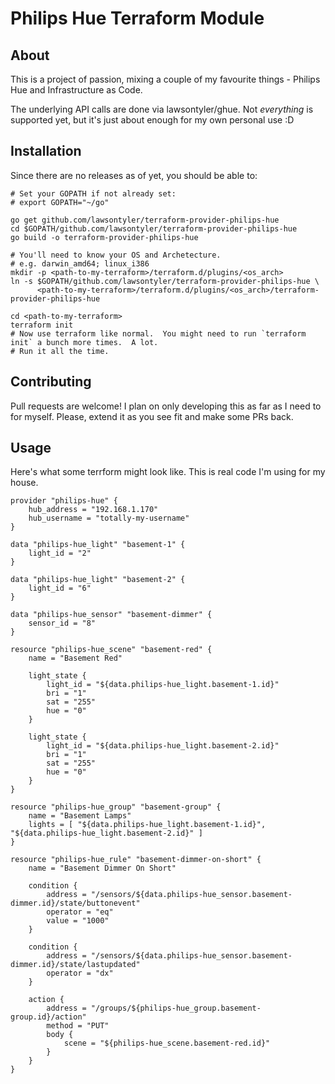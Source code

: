 # Philips Hue Terraform Module

## About 

This is a project of passion, mixing a couple of my favourite things - Philips Hue and Infrastructure as Code.

The underlying API calls are done via lawsontyler/ghue.  Not _everything_ is supported yet, but it's just about enough
for my own personal use :D

## Installation

Since there are no releases as of yet, you should be able to:

```
# Set your GOPATH if not already set:
# export GOPATH="~/go"

go get github.com/lawsontyler/terraform-provider-philips-hue
cd $GOPATH/github.com/lawsontyler/terraform-provider-philips-hue
go build -o terraform-provider-philips-hue

# You'll need to know your OS and Archetecture.
# e.g. darwin_amd64; linux_i386
mkdir -p <path-to-my-terraform>/terraform.d/plugins/<os_arch>
ln -s $GOPATH/github.com/lawsontyler/terraform-provider-philips-hue \
      <path-to-my-terraform>/terraform.d/plugins/<os_arch>/terraform-provider-philips-hue

cd <path-to-my-terraform>
terraform init
# Now use terraform like normal.  You might need to run `terraform init` a bunch more times.  A lot.
# Run it all the time.
```

## Contributing

Pull requests are welcome!  I plan on only developing this as far as I need to for myself.  Please, extend it as you see
fit and make some PRs back.

## Usage

Here's what some terrform might look like.  This is real code I'm using for my house.

```
provider "philips-hue" {
    hub_address = "192.168.1.170"
    hub_username = "totally-my-username"
}

data "philips-hue_light" "basement-1" {
    light_id = "2"
}

data "philips-hue_light" "basement-2" {
    light_id = "6"
}

data "philips-hue_sensor" "basement-dimmer" {
    sensor_id = "8"
}

resource "philips-hue_scene" "basement-red" {
    name = "Basement Red"

    light_state {
        light_id = "${data.philips-hue_light.basement-1.id}"
        bri = "1"
        sat = "255"
        hue = "0"
    }

    light_state {
        light_id = "${data.philips-hue_light.basement-2.id}"
        bri = "1"
        sat = "255"
        hue = "0"
    }
}

resource "philips-hue_group" "basement-group" {
    name = "Basement Lamps"
    lights = [ "${data.philips-hue_light.basement-1.id}", "${data.philips-hue_light.basement-2.id}" ]
}

resource "philips-hue_rule" "basement-dimmer-on-short" {
    name = "Basement Dimmer On Short"

    condition {
        address = "/sensors/${data.philips-hue_sensor.basement-dimmer.id}/state/buttonevent"
        operator = "eq"
        value = "1000"
    }

    condition {
        address = "/sensors/${data.philips-hue_sensor.basement-dimmer.id}/state/lastupdated"
        operator = "dx"
    }

    action {
        address = "/groups/${philips-hue_group.basement-group.id}/action"
        method = "PUT"
        body {
            scene = "${philips-hue_scene.basement-red.id}"
        }
    }
}
```

